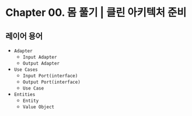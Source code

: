 # Chapter 00. 몸 풀기 | 클린 아키텍처 준비

## 레이어 용어
- `Adapter`
  - `Input Adapter`
  - `Output Adapter`
- `Use Cases`
  - `Input Port(interface)`
  - `Output Port(interface)`
  - `Use Case`
- `Entities`
  - `Entity`
  - `Value Object`